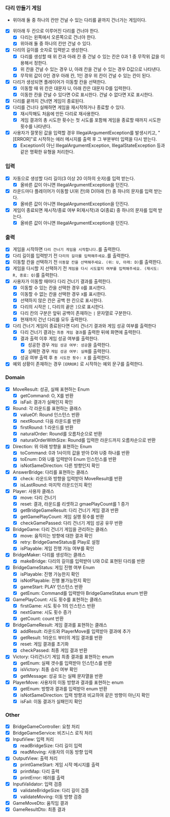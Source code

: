 ### 다리 만들기 게임

- 위아래 둘 중 하나의 칸만 건널 수 있는 다리를 끝까지 건너가는 게임이다.

- [x]  위아래 두 칸으로 이루어진 다리를 건너야 한다.
    - [x]  다리는 왼쪽에서 오른쪽으로 건너야 한다.
    - [x]  위아래 둘 중 하나의 칸만 건널 수 있다.
- [x]  다리의 길이를 숫자로 입력받고 생성한다.
    - [x]  다리를 생성할 때 위 칸과 아래 칸 중 건널 수 있는 칸은 0과 1 중 무작위 값을 이용해서 정한다.
    - [x]  위 칸을 건널 수 있는 경우 U, 아래 칸을 건널 수 있는 경우 D값으로 나타낸다.
    - [x]  무작위 값이 0인 경우 아래 칸, 1인 경우 위 칸이 건널 수 있는 칸이 된다.
- [x]  다리가 생성되면 플레이어가 이동할 칸을 선택한다.
    - [x]  이동할 때 위 칸은 대문자 U, 아래 칸은 대문자 D를 입력한다.
    - [x]  이동한 칸을 건널 수 있다면 O로 표시한다. 건널 수 없다면 X로 표시한다.
- [x]  다리를 끝까지 건너면 게임이 종료된다.
- [x]  다리를 건너다 실패하면 게임을 재시작하거나 종료할 수 있다.
    - [x]  재시작해도 처음에 만든 다리로 재사용한다.
    - [x]  게임 결과의 총 시도한 횟수는 첫 시도를 포함해 게임을 종료할 때까지 시도한 횟수를 나타낸다.
- [x]  사용자가 잘못된 값을 입력할 경우 IllegalArgumentException를 발생시키고, "[ERROR]"로 시작하는 에러 메시지를 출력 후 그 부분부터 입력을 다시 받는다.
    - [x]  Exception이 아닌 IllegalArgumentException, IllegalStateException 등과 같은 명확한 유형을 처리한다.

### 입력

- [x]  자동으로 생성할 다리 길이(3 이상 20 이하의 숫자)를 입력 받는다.
    - [x]  올바른 값이 아니면 IllegalArgumentException을 던진다.
- [x]  라운드마다 플레이어가 이동할 U(위 칸)와 D(아래 칸) 중 하나의 문자를 입력 받는다.
    - [x]  올바른 값이 아니면 IllegalArgumentException을 던진다.
- [x]  게임이 종료되면 재시작/종료 여부 R(재시작)과 Q(종료) 중 하나의 문자를 입력 받는다.
    - [x]  올바른 값이 아니면 IllegalArgumentException을 던진다.

### 출력

- [x]  게임을 시작하면 `다리 건너기 게임을 시작합니다.`를 출력한다.
- [x]  다리 길이를 입력받기 전 `다리의 길이를 입력해주세요.`를 출력한다.
- [x]  이동할 칸을 선택하기 전 `이동할 칸을 선택해주세요. (위: U, 아래: D)`를 출력한다.
- [x]  게임을 다시할 지 선택하기 전 `게임을 다시 시도할지 여부를 입력해주세요. (재시도: R, 종료: Q)`를 출력한다.
- [x]  사용자가 이동할 때마다 다리 건너기 결과를 출력한다.
    - [x]  이동할 수 있는 칸을 선택한 경우 `O`를 표시한다.
    - [x]  이동할 수 없는 칸을 선택한 경우 `X`를 표시한다.
    - [x]  선택하지 않은 칸은 공백 한 칸으로 표시한다.
    - [x]  다리의 시작은 `[`, 다리의 끝은 `]`으로 표시한다.
    - [x]  다리 칸의 구분은 앞뒤 공백이 존재하는 `|` 문자열로 구분한다.
    - [x]  현재까지 건넌 다리를 모두 출력한다.
- [x]  다리 건너기 게임이 종료된다면 다리 건너기 결과와 게임 성공 여부를 출력한다
    - [x]  다리 건너기 결과는 `최종 게임 결과`를 출력한 뒤에 화면에 출력한다.
    - [x]  결과 출력 이후 게임 성공 여부를 출력한다.
        - [x]  성공한 경우 `게임 성공 여부: 성공`을 출력한다.
        - [x]  실패한 경우 `게임 성공 여부: 실패`를 출력한다.
    - [x]  성공 여부 출력 후 `총 시도한 횟수: X` 를 출력한다.
- [x]  예외 상황이 존재하는 경우 `[ERROR]` 로 시작하는 예외 문구를 출력한다.

### Domain

- [x]  MoveResult: 성공, 실패 표현하는 Enum
    - [x]  getCommand: O, X를 반환
    - [x]  isFail: 결과가 실패인지 확인
- [x]  Round: 각 라운드를 표현하는 클래스
    - [x]  valueOf: Round 인스턴스 반환
    - [x]  nextRound: 다음 라운드를 반환
    - [x]  firstRound: 1 라운드를 반환
    - [x]  naturalOrder: Round를 오름차순으로 반환
    - [x]  naturalOrderWithSize: Round를 입력한 라운드까지 오름차순으로 반환
- [x]  Direction: 위 아래 방향을 표현하는 Enum
    - [x]  toCommand: 0과 1사이의 값을 받아 D와 U중 하나를 반환
    - [x]  toEnum: D와 U를 입력받아 Enum 인스턴스를 반환
    - [x]  isNotSameDirection: 다른 방향인지 확인
- [x]  AnswerBridge: 다리를 표현하는 클래스
    - [x]  check: 라운드와 방향을 입력받아 MoveResult를 반환
    - [x]  isLastRound: 마지막 라운드인지 확인
- [x]  Player: 사용자 클래스
    - [x]  move: 다리 건너기
    - [x]  reset: 결과, 라운드를 리셋하고 gmaePlayCount를 1 증가
    - [x]  getBridgeGameResult: 다리 건너기 게임 결과 반환
    - [x]  getGamePlayCount: 게임 실행 횟수를 반환
    - [x]  checkGamePassed: 다리 건너기 게임 성공 유무 반환
- [x]  BridgeGame: 다리 건너기 게임을 관리하는 클래스
    - [x]  move: 움직이는 방향에 대한 결과 확인
    - [x]  retry: BridgeGameStatus를 Play로 설정
    - [x]  isPlayable: 게임 진행 가능 여부를 확인
- [x]  BridgeMaker: 다리를 생성하는 클래스
    - [x]  makeBridge: 다리의 길이를 입력받아 U와 D로 표현된 다리를 반환
- [x]  BridgeGameStatus: 게임 진행 여부 Enum
    - [x]  isPlayable: 진행 가능한지 확인
    - [x]  isNotPlayable: 진행 불가능한지 확인
    - [x]  gameStart: PLAY 인스턴스 반환
    - [x]  getEnum: Command를 입력받아 BridgeGameStatus enum 반환
- [x]  GamePlayCount: 시도 횟수를 표현하는 클래스
    - [x]  firstGame: 시도 횟수 1의 인스턴스 반환
    - [x]  nextGame: 시도 횟수 증가
    - [x]  getCount: count 반환
- [x]  BridgeGameResult: 게임 결과를 표현하는 클래스
    - [x]  addResult: 라운드와 PlayerMove를 입력받아 결과에 추가
    - [x]  getResult: 1라운드 부터의 게임 결과를 반환
    - [x]  reset: 게임 결과를 초기화
    - [x]  checkPassed: 최종 게임 결과 반환
- [x]  Victory: 다리건너기 게임 최종 결과를 표현하는 enum
    - [x]  getEnum: 실패 갯수를 입력받아 인스턴스를 반환
    - [x]  isVictory: 최종 승리 여부 확인
    - [x]  getMessage: 성공 또는 실패 문자열을 반환
- [x]  PlayerMove: 사용자의 이동 방향과 결과를 표현하는 enum
    - [x]  getEnum: 방향과 결과를 입력받아 enum 반환
    - [x]  isNotSameDirection: 입력 방향과 비교하여 같은 방향이 아닌지 확인
    - [x]  isFail: 이동 결과가 실패인지 확인

### Other

- [x]  BridgeGameController: 요청 처리
- [x]  BridgeGameService: 비즈니스 로직 처리
- [x]  InputView: 입력 처리
    - [x]  readBridgeSize: 다리 길이 입력
    - [x]  readMoving: 사용자의 이동 방향 입력
- [x]  OutputView: 출력 처리
    - [x]  printGameStart: 게임 시작 메시지를 출력
    - [x]  printMap: 다리 출력
    - [x]  printError: 에러를 출력
- [x]  InputValidator: 입력 검증
    - [x]  validateBridgeSize: 다리 길이 검증
    - [x]  validateMoving: 이동 방향 검증
- [x]  GameMoveDto: 움직임 결과
- [x]  GameResultDto: 최종 결과

